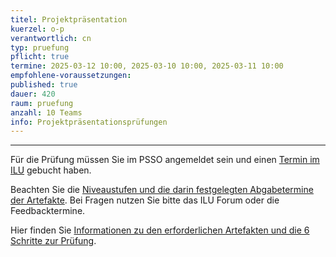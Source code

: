 ```yaml
---
titel: Projektpräsentation
kuerzel: o-p
verantwortlich: cn
typ: pruefung
pflicht: true
termine: 2025-03-12 10:00, 2025-03-10 10:00, 2025-03-11 10:00
empfohlene-voraussetzungen: 
published: true
dauer: 420
raum: pruefung
anzahl: 10 Teams
info: Projektpräsentationsprüfungen
---
```


<hr> 

Für die Prüfung müssen Sie im PSSO angemeldet sein und einen [Termin im ILU](https://ilu.th-koeln.de/ilias.php?baseClass=ilrepositorygui&ref_id=431172) gebucht haben.

Beachten Sie die [Niveaustufen und die darin festgelegten Abgabetermine der Artefakte](https://th-koeln.github.io/mi-bachelor-screendesign/niveaustufen/). Bei Fragen nutzen Sie bitte das ILU Forum oder die Feedbacktermine.

Hier finden Sie [Informationen zu den erforderlichen Artefakten und die 6 Schritte zur Prüfung](https://th-koeln.github.io/mi-bachelor-screendesign/#pr%C3%BCfung--erforderliche-artefakte). 
